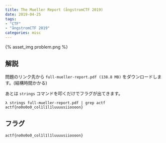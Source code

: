 ```yaml
---
title: The Mueller Report (ångstromCTF 2019)
date: 2019-04-25
tags:
- "CTF"
- "ångstromCTF 2019"
categories: misc
---
```


{% asset_img problem.png %}

## 解説

問題のリンク先から `full-mueller-report.pdf (138.8 MB)` をダウンロードします。(結構時間かかる)

あとは `strings` コマンドを叩くだけでフラグが出てきます。

```shell
λ strings full-mueller-report.pdf | grep actf
actf{no0o0o0_col1l1l1luuuusiioooon}
```

## フラグ

`actf{no0o0o0_col1l1l1luuuusiioooon}`